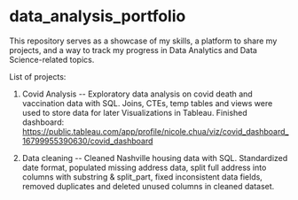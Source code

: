 # data_analysis_portfolio
This repository serves as a showcase of my skills, a platform to share my projects, and a way to track my progress in Data Analytics and Data Science-related topics.

List of projects:

1. Covid Analysis -- Exploratory data analysis on covid death and vaccination data with SQL. Joins, CTEs, temp tables and views were used to store data for later Visualizations in Tableau. Finished dashboard: https://public.tableau.com/app/profile/nicole.chua/viz/covid_dashboard_16799955390630/covid_dashboard

2. Data cleaning -- Cleaned Nashville housing data with SQL. Standardized date format, populated missing address data, split full address into columns with substring & split_part, fixed inconsistent data fields, removed duplicates and deleted unused columns in cleaned dataset.
